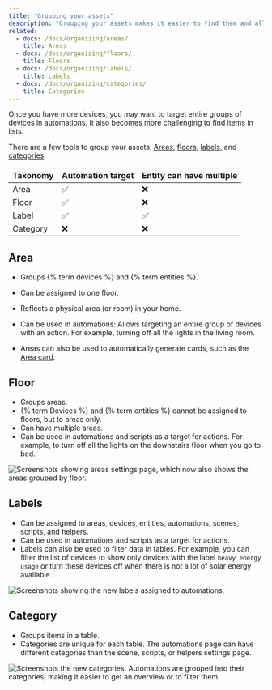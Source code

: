 ```yaml
---
title: "Grouping your assets"
description: "Grouping your assets makes it easier to find them and allows you to target groups in automations."
related:
  - docs: /docs/organizing/areas/
    title: Areas
  - docs: /docs/organizing/floors/
    title: Floors
  - docs: /docs/organizing/labels/
    title: Labels
  - docs: /docs/organizing/categories/
    title: Categories
---
```


Once you have more devices, you may want to target entire groups of devices in automations. It also becomes more challenging to find items in lists.

There are a few tools to group your assets: [Areas](#areas), [floors](#floors), [labels](#labels), and [categories](#categories).

| Taxonomy | Automation target | Entity can have multiple |
| -------- | ----------------- | ------------------------ |
| Area     | ✅                 | ❌                        |
| Floor    | ✅                 | ❌                        |
| Label    | ✅                 | ✅                        |
| Category | ❌                 | ❌                        |

## Area

- Groups {% term devices %} and {% term entities %}.
- Can be assigned to one floor.
- Reflects a physical area (or room) in your home.
- Can be used in automations: Allows targeting an entire group of devices with an action. For example, turning off all the lights in the living room.

- Areas can also be used to automatically generate cards, such as the [Area card](/dashboards/area/).

## Floor

- Groups areas.
- {% term Devices %} and {% term entities %} cannot be assigned to floors, but to areas only.
- Can have multiple areas.
- Can be used in automations and scripts as a target for actions. For example, to turn off all the lights on the downstairs floor when you go to bed.

<img class="no-shadow" src='/images/organizing/floors.png' alt='Screenshots showing areas settings page, which now also shows the areas grouped by floor.'>

## Labels

- Can be assigned to areas, devices, entities, automations, scenes, scripts, and helpers.
- Can be used in automations and scripts as a target for actions.
- Labels can also be used to filter data in tables. For example, you can filter the list of devices to show only devices with the label `heavy energy usage` or turn these devices off when there is not a lot of solar energy available.

<img class="no-shadow" src='/images/organizing/labels.png' alt='Screenshots showing the new labels assigned to automations.'>

## Category

- Groups items in a table.
- Categories are unique for each table. The automations page can have different categories than the scene, scripts, or helpers settings page.

<img class="no-shadow" src='/images/organizing/categories.png' alt='Screenshots the new categories. Automations are grouped into their categories, making it easier to get an overview or to filter them.'>
